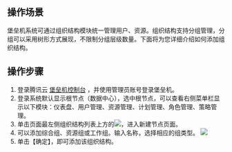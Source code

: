 ## 操作场景

堡垒机系统可通过组织结构模块统一管理用户、资源。组织结构支持分组管理，分组可以采用树形方式展现，不限制分组层级数量。下面将为您详细介绍如何添加组织结构。



## 操作步骤
1. 登录腾讯云 [堡垒机控制台](https://console.cloud.tencent.com/dsgc/bh) ，并使用管理员账号登录堡垒机。
2. 登录系统默认显示根节点（数据中心），选中根节点，可以查看右侧菜单栏显示以下模块：仪表盘、用户管理、资源管理、计划管理、角色管理、策略管理。
3. 单击页面最左侧组织结构列表上方的<img src="https://main.qcloudimg.com/raw/999857dd65ccfa99d94497d72fbe0947.png"  style="margin:0;">，进入新建节点页面。
4. 可以添加综合组、资源组或工作组。输入名称，选择相应的组类型。
![](https://main.qcloudimg.com/raw/f824d38fb6f53a57616760309ca4ec23.png)
5. 单击【确定】，即可添加该组织结构。



